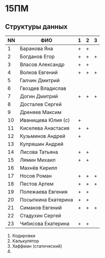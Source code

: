 # 15ПМ
## Структуры данных

| NN  | ФИО                   | 1   | 2   | 3   |
| --- | --------------------- | --- | --- | --- |
| 1   | Баранова Яна          | +   | +   |     |
| 2   | Богданов Егор         | +   | +   | +   |
| 3   | Власов Александр      | +   | +   |     |
| 4   | Волков Евгений        | +   | +   | +   |
| 5   | Галчин Дмитрий        |     |     |     |
| 6   | Гвоздев Владислав     |     |     |     |
| 7   | Догин Дмитрий         | +   | +   | +   |
| 8   | Досталев Сергей       |     |     |     |
| 9   | Дреняев Максим        |     |     |     |
| 10  | Иванищева Юлия (с)    | +   |     |     |
| 11  | Киселева Анастасия    | +   | +   |     |
| 12  | Кузьминов Андрей      | +   |     |     |
| 13  | Купряшин Андрей       |     |     |     |
| 14  | Лисова Татьяна        | +   | +   |     |
| 15  | Лямин Михаил          | +   | +   |     |
| 16  | Махнёв Кирилл         |     |     |     |
| 17  | Носов Роман           | +   | +   | +   |
| 18  | Пестов Артем          | +   | +   | +   |
| 19  | Полежаева Евгения     | +   | +   |     |
| 20  | Посыпкина Екатерина   | +   | +   |     |
| 21  | Симаков Евгений       | +   | +   | +   |
| 22  | Стадухин Сергей       |     |     |     |
| 23  | Чибисова Екатерина    | +   | +   |     |

1. Кодировки
2. Калькулятор
3. Хаффман (статический)
4. 
